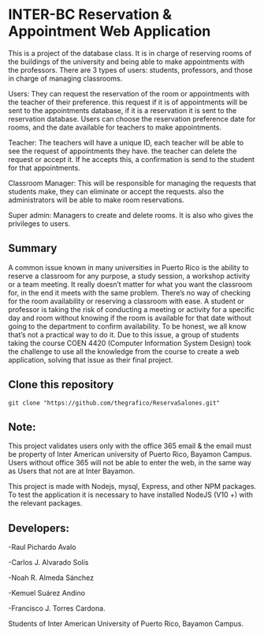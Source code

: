 # INTER-BC Reservation & Appointment Web Application

This is a project of the database class. It is in charge of reserving rooms of the buildings of the university and being able to make appointments with the professors. There are 3 types of users: students, professors, and those in charge of managing classrooms.

Users: They can request the reservation of the room or appointments with the teacher of their preference. this request if it is of appointments will be sent to the appointments database, if it is a reservation it is sent to the reservation database. Users can choose the reservation preference date for rooms, and the date available for teachers to make appointments.

Teacher: The teachers will have a unique ID, each teacher will be able to see the request of appointments they have. the teacher can delete the request or accept it. If he accepts this, a confirmation is send to the student for that appointments.

Classroom Manager: This will be responsible for managing the requests that students make, they can eliminate or accept the requests. also the administrators will be able to make room reservations.

Super admin: Managers to create and delete rooms. It is also who gives the privileges to users.

## Summary
A common issue known in many universities in Puerto Rico is the ability to reserve a classroom for any purpose, a study session, a workshop activity or a team meeting. It really doesn’t matter for what you want the classroom for, in the end it meets with the same problem. There’s no way of checking for the room availability or reserving a classroom with ease. A student or professor is taking the risk of conducting a meeting or activity for a specific day and room without knowing if the room is available for that date without going to the department to confirm availability. To be honest, we all know that’s not a practical way to do it. Due to this issue, a group of students taking the course COEN 4420 (Computer Information System Design) took the challenge to use all the knowledge from the course to create a web application, solving that issue as their final project.


## Clone this repository

```
git clone "https://github.com/thegrafico/ReservaSalones.git"
```

## Note:

This project validates users only with the office 365 email & the email must be property of Inter American university of Puerto Rico, Bayamon Campus. Users without office 365 will not be able to enter the web, in the same way as Users that not are at Inter Bayamon.

This project is made with Nodejs, mysql, Express, and other NPM packages. To test the application it is necessary to have installed NodeJS (V10 +) with the relevant packages.

## Developers:
  -Raul Pichardo Avalo

  -Carlos J. Alvarado Solís

  -Noah R. Almeda Sánchez

  -Kemuel Suárez Andino

  -Francisco J. Torres Cardona.
  

  Students of Inter American University of Puerto Rico, Bayamon Campus.
